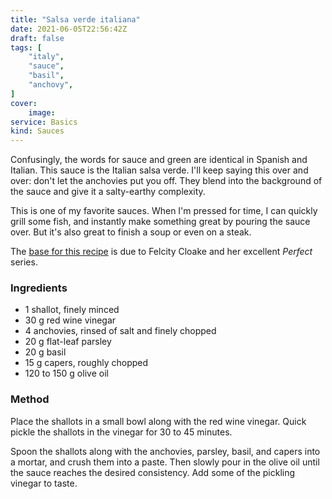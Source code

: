 ```yaml
---
title: "Salsa verde italiana"
date: 2021-06-05T22:56:42Z
draft: false
tags: [
    "italy",
    "sauce",
    "basil",
    "anchovy",
]
cover:
    image: 
service: Basics
kind: Sauces
---
```



Confusingly, the words for sauce and green are identical in Spanish and Italian. This sauce is the Italian salsa verde. I'll keep saying this over and over: don't let the anchovies put you off. They blend into the background of the sauce and give it a salty-earthy complexity.

This is one of my favorite sauces. When I'm pressed for time, I can quickly grill some fish, and instantly make something great by pouring the sauce over. But it's also great to finish a soup or even on a steak.

The [base for this recipe](https://www.theguardian.com/lifeandstyle/2016/apr/14/how-to-make-the-perfect-salsa-verde) is due to Felcity Cloake and her excellent _Perfect_ series.

### Ingredients

* 1 shallot, finely minced
* 30 g red wine vinegar
* 4 anchovies, rinsed of salt and finely chopped
* 20 g flat-leaf parsley
* 20 g basil
* 15 g capers, roughly chopped
* 120 to 150 g olive oil

### Method

Place the shallots in a small bowl along with the red wine vinegar. Quick pickle the shallots in the vinegar for 30 to 45 minutes.

Spoon the shallots along with the anchovies, parsley, basil, and capers into a mortar, and crush them into a paste. Then slowly pour in the olive oil until the sauce reaches the desired consistency. Add some of the pickling vinegar to taste.